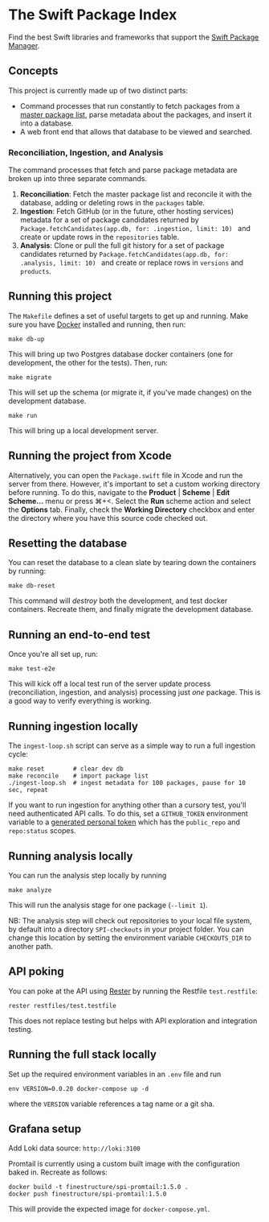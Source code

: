 # The Swift Package Index

Find the best Swift libraries and frameworks that support the [Swift Package Manager](https://swift.org/package-manager/).

## Concepts

This project is currently made up of two distinct parts:

* Command processes that run constantly to fetch packages from a [master package list](https://github.com/daveverwer/SwiftPMLibrary/blob/master/packages.json), parse metadata about the packages, and insert it into a database.
* A web front end that allows that database to be viewed and searched.

### Reconciliation, Ingestion, and Analysis

The command processes that fetch and parse package metadata are broken up into three separate commands.

1. **Reconciliation**: Fetch the master package list and reconcile it with the database, adding or deleting rows in the `packages` table.
2. **Ingestion**: Fetch GitHub (or in the future, other hosting services) metadata for a set of package candidates returned by `Package.fetchCandidates(app.db, for: .ingestion, limit: 10) ` and create or update rows in the `repositories` table.
3. **Analysis**: Clone or pull the full git history for a set of package candidates returned by `Package.fetchCandidates(app.db, for: .analysis, limit: 10) ` and create or replace rows in `versions` and `products`.

## Running this project

The `Makefile` defines a set of useful targets to get up and running. Make sure you have [Docker](https://www.docker.com/products/docker-desktop) installed and running, then run:

```
make db-up
```

This will bring up two Postgres database docker containers (one for development, the other for the tests). Then, run:

```
make migrate
```

This will set up the schema (or migrate it, if you've made changes) on the development database.

```
make run
```

This will bring up a local development server.

## Running the project from Xcode

Alternatively, you can open the `Package.swift` file in Xcode and run the server from there. However, it's important to set a custom working directory before running. To do this, navigate to the **Product** | **Scheme** | **Edit Scheme...** menu or press ⌘+<. Select the **Run** scheme action and select the **Options** tab. Finally, check the **Working Directory** checkbox and enter the directory where you have this source code checked out.

## Resetting the database

You can reset the database to a clean slate by tearing down the containers by running:

```
make db-reset
```

This command will *destroy* both the development, and test docker containers. Recreate them, and finally migrate the development database.

## Running an end-to-end test

Once you're all set up, run:

```
make test-e2e
```

This will kick off a local test run of the server update process (reconciliation, ingestion, and analysis) processing just *one* package. This is a good way to verify everything is working.

## Running ingestion locally

The `ingest-loop.sh` script can serve as a simple way to run a full ingestion cycle:

```
make reset        # clear dev db
make reconcile    # import package list
./ingest-loop.sh  # ingest metadata for 100 packages, pause for 10 sec, repeat
```

If you want to run ingestion for anything other than a cursory test, you'll need authenticated API calls. To do this, set a `GITHUB_TOKEN` environment variable to a [generated personal token](https://github.com/settings/tokens) which has the `public_repo` and `repo:status` scopes.

## Running analysis locally

You can run the analysis step locally by running

```
make analyze
```

This will run the analysis stage for one package (`--limit 1`).

NB: The analysis step will check out repositories to your local file system, by default into a directory `SPI-checkouts` in your project folder. You can change this location by setting the environment variable `CHECKOUTS_DIR` to another path.

## API poking

You can poke at the API using [Rester](https//github.com/finestructure/Rester) by running the Restfile `test.restfile`:

```
rester restfiles/test.testfile
```

This does not replace testing but helps with API exploration and integration testing.

## Running the full stack locally

Set up the required environment variables in an `.env` file and run

```
env VERSION=0.0.20 docker-compose up -d
```

where the `VERSION` variable references a tag name or a git sha.


## Grafana setup

Add Loki data source: `http://loki:3100`

Promtail is currently using a custom built image with the configuration baked in. Recreate as follows:

```
docker build -t finestructure/spi-promtail:1.5.0 .
docker push finestructure/spi-promtail:1.5.0
```

This will provide the expected image for `docker-compose.yml`.
